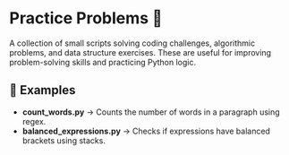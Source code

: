 # Practice Problems 🧩

A collection of small scripts solving coding challenges, algorithmic problems, and data structure exercises.
These are useful for improving problem-solving skills and practicing Python logic.

## 📂 Examples
- **count_words.py** → Counts the number of words in a paragraph using regex.
- **balanced_expressions.py** → Checks if expressions have balanced brackets using stacks.
